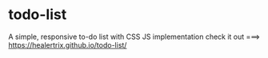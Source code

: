 # todo-list
A simple, responsive to-do list with CSS JS implementation
check it out ===> https://healertrix.github.io/todo-list/

